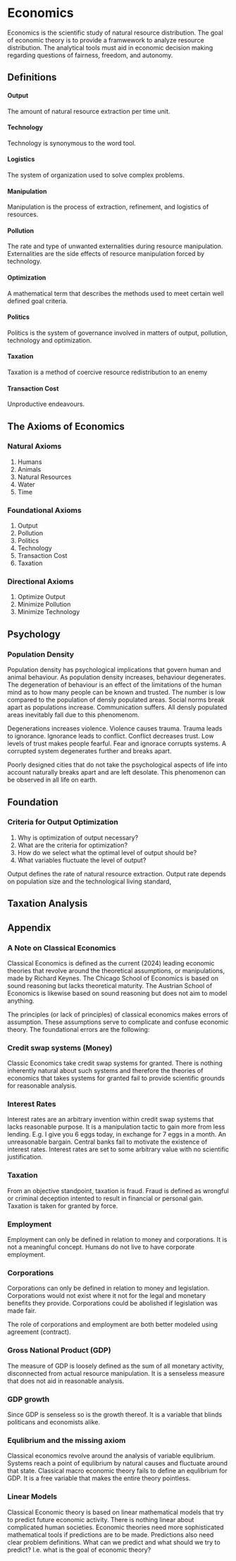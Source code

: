 # Economics
Economics is the scientific study of natural resource distribution. The goal of economic theory is to provide a framwework to analyze resource distribution. The analytical tools must aid in economic decision making regarding questions of fairness, freedom, and autonomy. 

## Definitions

#### Output
The amount of natural resource extraction per time unit.

#### Technology
Technology is synonymous to the word tool.

#### Logistics
The system of organization used to solve complex problems.

#### Manipulation 
Manipulation is the process of extraction, refinement, and logistics of resources. 

#### Pollution
The rate and type of unwanted externalities during resource manipulation. Externalities are the side effects of resource manipulation forced by technology. 

#### Optimization
A mathematical term that describes the methods used to meet certain well defined goal criteria.

#### Politics
Politics is the system of governance involved in matters of output, pollution, technology and optimization.

#### Taxation
Taxation is a method of coercive resource redistribution to an enemy

#### Transaction Cost
Unproductive endeavours.

## The Axioms of Economics

### Natural Axioms
1. Humans
3. Animals
4. Natural Resources
5. Water
6. Time

### Foundational Axioms
1. Output
2. Pollution
3. Politics
4. Technology
5. Transaction Cost
6. Taxation

### Directional Axioms
1. Optimize Output
2. Minimize Pollution
3. Minimize Technology

## Psychology

### Population Density
Population density has psychological implications that govern human and animal behaviour. As population density increases, behaviour degenerates. The degeneration of behaviour is an effect of the limitations of the human mind as to how many people can be known and trusted. The number is low compared to the population of densly populated areas. Social norms break apart as populations increase. Communication suffers. All densly populated areas inevitably fall due to this phenomenom.

Degenerations increases violence. Violence causes trauma. Trauma leads to ignorance. Ignorance leads to conflict. Conflict decreases trust. Low levels of trust makes people fearful. Fear and ignorace corrupts systems. A corrupted system degenerates further and breaks apart. 

Poorly designed cities that do not take the psychological aspects of life into account naturally breaks apart and are left desolate. This phenomenon can be observed in all life on earth.

## Foundation

### Criteria for Output Optimization
1. Why is optimization of output necessary?
2. What are the criteria for optimization?
3. How do we select what the optimal level of output should be?
4. What variables fluctuate the level of output?

Output defines the rate of natural resource extraction. Output rate depends on population size and the technological living standard, 

## Taxation Analysis

## Appendix
### A Note on Classical Economics
Classical Economics is defined as the current (2024) leading economic theories that revolve around the theoretical assumptions, or manipulations, made by Richard Keynes. The Chicago School of Economics is based on sound reasoning but lacks theoretical maturity. The Austrian School of Economics is likewise based on sound reasoning but does not aim to model anything.

The principles (or lack of principles) of classical economics makes errors of assumption. These assumptions serve to complicate and confuse economic theory. The foundational errors are the following:

### Credit swap systems (Money) 
Classic Economics take credit swap systems for granted. There is nothing inherently natural about such systems and therefore the theories of economics that takes systems for granted fail to provide scientific grounds for reasonable analysis. 

### Interest Rates
Interest rates are an arbitrary invention within credit swap systems that lacks reasonable purpose. It is a manipulation tactic to gain more from less lending. E.g. I give you 6 eggs today, in exchange for 7 eggs in a month. An unreasonable bargain. Central banks fail to motivate the existence of interest rates. Interest rates are set to some arbitrary value with no scientific justification.

### Taxation
From an objective standpoint, taxation is fraud. Fraud is defined as wrongful or criminal deception intented to result in financial or personal gain. Taxation is taken for granted by force.

### Employment
Employment can only be defined in relation to money and corporations. It is not a meaningful concept. Humans do not live to have corporate employment. 

### Corporations
Corporations can only be defined in relation to money and legislation. Corporations would not exist where it not for the legal and monetary benefits they provide. Corporations could be abolished if legislation was made fair. 

The role of corporations and employment are both better modeled using agreement (contract). 

### Gross National Product (GDP)
The measure of GDP is loosely defined as the sum of all monetary activity, disconnected from actual resource manipulation. It is a senseless measure that does not aid in reasonable analysis.

### GDP growth
Since GDP is senseless so is the growth thereof. It is a variable that blinds politicans and economists alike. 

### Equlibrium and the missing axiom
Classical economics revolve around the analysis of variable equlibrium. Systems reach a point of equlibrium by natural causes and fluctuate around that state. Classical macro economic theory fails to define an equlibrium for GDP. It is a free variable that makes the entire theory pointless.  

### Linear Models
Classical Economic theory is based on linear mathematical models that try to predict future economic activity. There is nothing linear about complicated human societies. Economic theories need more sophisticated mathematical tools if predictions are to be made. Predictions also need clear problem definitions. What can we predict and what should we try to predict? I.e. what is the goal of economic theory?


